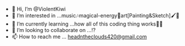 - 👋 Hi, I’m @ViolentKiwi
- 👀 I’m interested in ...music🎶magical-energy🔮art[Painting&Sketch]🖌🎨
- 🌱 I’m currently learning ...how all of this coding thing works🤔🧐
- 💞️ I’m looking to collaborate on ...⁉️
- 📫 How to reach me ... headntheclouds420@gmail.com

<!---
ViolentKiwi/ViolentKiwi is a ✨ special ✨ repository because its `README.md` (this file) appears on your GitHub profile.
You can click the Preview link to take a look at your changes.
--->

